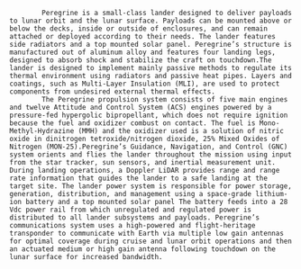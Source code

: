 
            Peregrine is a small-class lander designed to deliver payloads to lunar orbit and the lunar surface. Payloads can be mounted above or below the decks, inside or outside of enclosures, and can remain attached or deployed according to their needs. The lander features side radiators and a top mounted solar panel. Peregrine’s structure is manufactured out of aluminum alloy and features four landing legs, designed to absorb shock and stabilize the craft on touchdown.The lander is designed to implement mainly passive methods to regulate its thermal environment using radiators and passive heat pipes. Layers and coatings, such as Multi-Layer Insulation (MLI), are used to protect components from undesired external thermal effects.
            The Peregrine propulsion system consists of five main engines and twelve Attitude and Control System (ACS) engines powered by a pressure-fed hypergolic bipropellant, which does not require ignition because the fuel and oxidizer combust on contact. The fuel is Mono-Methyl-Hydrazine (MMH) and the oxidizer used is a solution of nitric oxide in dinitrogen tetroxide/nitrogen dioxide, 25% Mixed Oxides of Nitrogen (MON-25).Peregrine’s Guidance, Navigation, and Control (GNC) system orients and flies the lander throughout the mission using input from the star tracker, sun sensors, and inertial measurement unit. During landing operations, a Doppler LiDAR provides range and range rate information that guides the lander to a safe landing at the target site. The lander power system is responsible for power storage, generation, distribution, and management using a space-grade lithium-ion battery and a top mounted solar panel The battery feeds into a 28 Vdc power rail from which unregulated and regulated power is distributed to all lander subsystems and payloads. Peregrine’s communications system uses a high-powered and flight-heritage transponder to communicate with Earth via multiple low gain antennas for optimal coverage during cruise and lunar orbit operations and then an actuated medium or high gain antenna following touchdown on the lunar surface for increased bandwidth.            
        